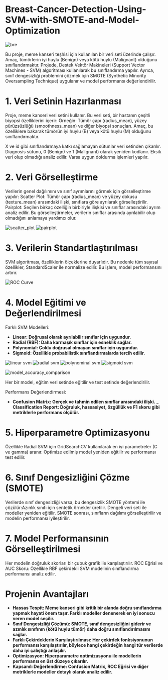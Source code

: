 # Breast-Cancer-Detection-Using-SVM-with-SMOTE-and-Model-Optimization

![bre](https://github.com/user-attachments/assets/611f7d3e-6ff1-4542-b4a2-699e797ee27f)

Bu proje, meme kanseri teşhisi için kullanılan bir veri seti üzerinde çalışır. Amaç, tümörlerin iyi huylu (Benign) veya kötü huylu (Malignant) olduğunu sınıflandırmaktır. Projede, Destek Vektör Makineleri (Support Vector Machines - SVM) algoritması kullanılarak bu sınıflandırma yapılır. Ayrıca, sınıf dengesizliği problemini çözmek için SMOTE (Synthetic Minority Oversampling Technique) uygulanır ve model performansı değerlendirilir.


# 1. Veri Setinin Hazırlanması

Proje, meme kanseri veri setini kullanır. Bu veri seti, bir hastanın çeşitli biyopsi özelliklerini içerir:
Örneğin: Tümör çapı (radius_mean), yüzey pürüzsüzlüğü (smoothness_mean) ve diğer biyopsi sonuçları.
Amaç, bu özelliklere bakarak tümörün iyi huylu (B) veya kötü huylu (M) olduğunu sınıflandırmaktır.


X ve id gibi sınıflandırmaya katkı sağlamayan sütunlar veri setinden çıkarılır. Diagnosis sütunu, 0 (Benign) ve 1 (Malignant) olarak yeniden kodlanır. Eksik veri olup olmadığı analiz edilir. Varsa uygun doldurma işlemleri yapılır.

# 2. Veri Görselleştirme

Verilerin genel dağılımını ve sınıf ayrımlarını görmek için görselleştirme yapılır:
Scatter Plot: Tümör çapı (radius_mean) ve yüzey dokusu (texture_mean) arasındaki ilişki, sınıflara göre ayrılarak görselleştirilir.
Pairplot: Seçilen birkaç özelliğin birbiriyle ilişkisi ve sınıflar arasındaki ayrım analiz edilir.
Bu görselleştirmeler, verilerin sınıflar arasında ayrılabilir olup olmadığını anlamaya yardımcı olur.

![scatter_plot](https://github.com/user-attachments/assets/ada6d1fa-ab24-4890-9689-84190016f157)
![pairplot](https://github.com/user-attachments/assets/94cb5615-9df0-4911-9011-4eca7cb35bb4)

# 3. Verilerin Standartlaştırılması

SVM algoritması, özelliklerin ölçeklerine duyarlıdır. Bu nedenle tüm sayısal özellikler, StandardScaler ile normalize edilir. Bu işlem, model performansını artırır.

![ROC Curve](https://github.com/user-attachments/assets/75c27bb0-a5e6-4d64-b4ac-bb4f44dda7b3)

# 4. Model Eğitimi ve Değerlendirilmesi

Farklı SVM Modelleri:
- **Linear: Doğrusal olarak ayrılabilir sınıflar için uygundur.**
- **Radial (RBF): Daha karmaşık sınıflar için esneklik sağlar.**
- **Polynomial: Çoklu doğrusal olmayan sınıflar için uygundur.**
- **Sigmoid: Özellikle probabilistik sınıflandırmalarda tercih edilir.**
  
![linear svm](https://github.com/user-attachments/assets/c39f2b17-66f2-4d44-a213-df0ea77d9d39)
![radial svm](https://github.com/user-attachments/assets/6d5c3784-9c94-46a2-8112-a34b18196e31)
![polynominal svm](https://github.com/user-attachments/assets/e8a45e69-8514-4d9e-ae8e-86947d8ef3c3)
![sigmoid svm](https://github.com/user-attachments/assets/73cf5887-e761-4a46-89eb-c1ca49cc26c0)

![model_accuracy_comparison](https://github.com/user-attachments/assets/54f05397-8d3f-4ecb-beb4-5f4eb505e183)

Her bir model, eğitim veri setinde eğitilir ve test setinde değerlendirilir.

Performans Değerlendirmesi:

- **Confusion Matrix: Gerçek ve tahmin edilen sınıflar arasındaki ilişki.**
_ **Classification Report: Doğruluk, hassasiyet, özgüllük ve F1 skoru gibi metriklerle performans ölçülür.**

# 5. Hiperparametre Optimizasyonu

Özellikle Radial SVM için GridSearchCV kullanılarak en iyi parametreler (C ve gamma) aranır. Optimize edilmiş model yeniden eğitilir ve performansı test edilir.

# 6. Sınıf Dengesizliğini Çözme (SMOTE)

Verilerde sınıf dengesizliği varsa, bu dengesizlik SMOTE yöntemi ile çözülür:Azınlık sınıfı için sentetik örnekler üretilir. Dengeli veri seti ile modeller yeniden eğitilir.
SMOTE sonrası, sınıfların dağılımı görselleştirilir ve modelin performansı iyileştirilir.

# 7. Model Performansının Görselleştirilmesi

Her modelin doğruluk skorları bir çubuk grafik ile karşılaştırılır. ROC Eğrisi ve AUC Skoru: Özellikle RBF çekirdekli SVM modelinin sınıflandırma performansı analiz edilir.




# Projenin Avantajları

- **Hassas Tespit: Meme kanseri gibi kritik bir alanda doğru sınıflandırma yapmak hayati önem taşır. Farklı modeller denenerek en iyi sonucu veren model seçilir.**
- **Sınıf Dengesizliği Çözümü: SMOTE, sınıf dengesizliğini giderir ve azınlık sınıfının (kötü huylu tümör) daha doğru sınıflandırılmasını sağlar.**
- **Farklı Çekirdeklerin Karşılaştırılması: Her çekirdek fonksiyonunun performansı karşılaştırılır, böylece hangi çekirdeğin hangi tür verilerde daha iyi çalıştığı anlaşılır.**
- **Optimizasyon: Hiperparametre optimizasyonu ile modellerin performansı en üst düzeye çıkarılır.**
- **Kapsamlı Değerlendirme: Confusion Matrix, ROC Eğrisi ve diğer metriklerle modeller detaylı olarak analiz edilir.**
